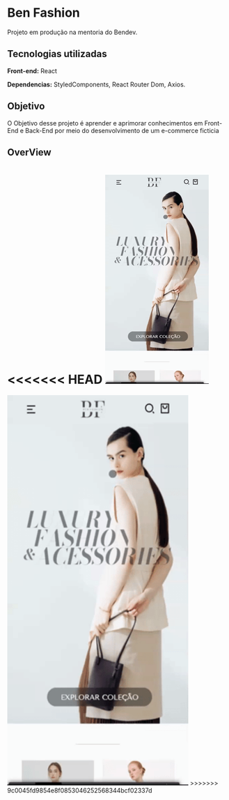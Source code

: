 
# Ben Fashion

Projeto em produção na mentoria do Bendev.


## Tecnologias utilizadas

**Front-end:**  React

**Dependencias:** StyledComponents, React Router Dom, Axios.





## Objetivo

O Objetivo desse projeto é aprender e aprimorar conhecimentos em Front-End e Back-End por meio do
desenvolvimento de um e-commerce ficticia 

## OverView
<<<<<<< HEAD
<img src="Overview.gif"  alt="">
=======
<img src="Overview.gif"  width="416px" height="896px" alt="">
>>>>>>> 9c0045fd9854e8f0853046252568344bcf02337d
